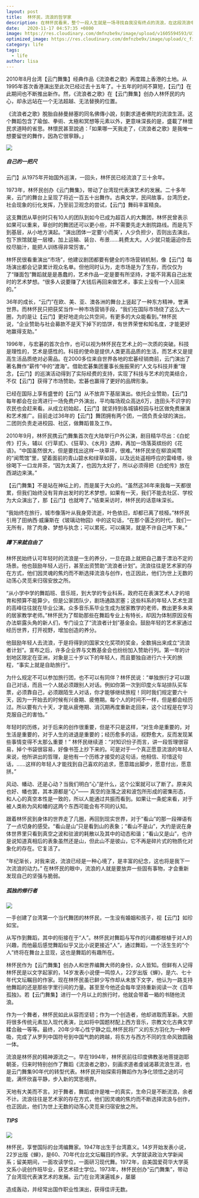 ```yaml
---
layout: post
title:  林怀民，流浪的哲学家
description: 在林怀民看来，整个一段人生就是一场寻找自我没有终点的流浪，在这段流浪中，一切都有可能发生。他用舞蹈以有形悟无形，带着流浪的印证寻找着最终的归宿。探讨着人生的哲学启示。
date:   2020-11-17 04:57:35 +0800
image: https://res.cloudinary.com/dmfnzbe9x/image/upload/v1605594593/U136P4T8D2941160F107DT20110330153829_pxwuaa.jpg
optimized_image: https://res.cloudinary.com/dmfnzbe9x/image/upload/c_fill,h_171,w_325/v1605594593/U136P4T8D2941160F107DT20110330153829_pxwuaa.jpg
category: life
tags:
  - life
author: lisa
---
```



2010年8月台湾【云门舞集】经典作品《流浪者之歌》再度踏上香港的土地。从1995年首次香港演出至此次已经过去十五年了。十五年的时间不算短，【云门】在此期间也不断推出新作。然，《流浪者之歌》在【云门舞集】创办人林怀民的内心，却永远站在一个无法超越、无法替换的位置。

《流浪者之歌》脫胎自赫曼赫塞的同名佛傳小說，刻劃求道者佛陀的流浪生涯。这个舞蹈包含了瑜伽、拳術、太極和冥想等元素以外，更意味深長的是，盛載了林懷民求道時的省思。林懷民甚至說過：「如果哪一天我走了，《流浪者之歌》是我唯一想要留世的舞作，因為它很寧靜。」

![](https://res.cloudinary.com/dmfnzbe9x/image/upload/v1605593587/p992862588_qrkmy4.webp)

##### 自己的一把尺


云门】从1975年开始国外巡演，一回头，林怀民已经流浪了三十余年。



1973年，林怀民创办《云门舞集》，带动了台湾现代表演艺术的发展。二十多年来，云门的舞台上呈现了将近一百五十出舞作。古典文学，民间故事，台湾历史，社会现象的衍化发挥，乃至前卫观念的尝试，【云门】舞码丰富精良。



这支舞团从草创时只有10人的团队到如今已成为超百人的大舞团，林怀民曾表示如果可以重来，草创时的舞团还可以更小些，并不需要先走大剧院路线。而是先下到基层，从小地方演起。“演出团体一定要‘小而美’，人少负担少，否则出去演出，包下旅馆就是一层楼，加上运输、装台、布景……耗费太大。人少就只能逼迫你去绞尽脑汁，能把人训练得非常厉害。”



林怀民很看重演出“市场”，他建议剧团都要有健全的市场营销机制，像【云门】每场演出都会记录累计观众名单。但他同时认为，走市场是为了生存，而仅仅为了“赚面包”舞蹈就是是愚蠢的，艺术作品一定是要有所坚持，才能不背离自己出发时的艺术梦想。“很多人说要赚了大钱后再回来做艺术，事实上没有一个人回来的。”



36年的成长，“云门”在欧、美、亚、澳各洲的舞台上竖起了一种东方精神，誉满世界。而林怀民只把获奖当作一种市场营销手段，“我们在国际市场绕了这么大一圈，为的是让【云门】更好地走向公共空间，有更多的大众能看到。”林怀民说，“企业赞助与社会募款不是天下掉下的馅饼，有世界荣誉和知名度，才能更好地赢得支助。”



1996年，与宏碁的首次合作，也可以视为林怀民在艺术上的一次质的突破。科技是理性的，艺术是感性的。科技的使命是提供人类更高品质的生活，而艺术又是提高生活品质绝对必需品。在2000多位来自世界各地的宏碁经销商前，云门演出了著名舞作“薪传”中的“渡海”。借助宏碁集团董事长施振荣的“人文与科技并重”理念，【云门】的巡演活动得到了实际经费的支持，实现了科技与艺术的完美结合，不仅【云门】获得了市场赞助，宏碁也赢得了更好的品牌形象。



已经在国际上享有盛誉的【云门】从不放弃下基层演出。依托企业赞助，【云门】每年都会在台湾进行一场免费户外演出，平均每场观众高达6万，连田头不识字的农民也会赶来看。从成立初始起，【云门】就坚持到各城镇校园与社区做免费展演和艺术推广。目前走过36年的【云门】舞团拥有两个团，一团负责全球的演出，二团则负责走进校园、社区，做舞蹈普及工作。



2010年9月，林怀民携云门舞集首次在大陆举行户外公演，剧目精华尽出：《白蛇传》打头，辅以《行草贰》、《狂草》、《水月》选粹，再加一场落英缤纷的《花语》。“中国虽然很大，但是要找出这样一块草坪，很难。”林怀民坐在柳浪闻莺的“闻莺馆”里，望着面前的青山碧水和绿草如茵，以及远处遥相呼应的雷峰塔，徐徐喝下一口龙井茶，“因为太美了，也因为太好了，所以必须得把《白蛇传》放在西湖边来演。”



【云门舞集】不是站在神坛上的，而是属于大众的。“虽然这36年来我每一天都很累，但我们始终没有背弃出发时的艺术梦想，如果有一天，我们不能去社区、学校为大众演出了，那【云门】也就垮了。”结束采访时，林怀民的话意味深长。



“我始终在旅行，城市像落叶从我身旁流逝，叶色依旧，却都已离了枝桠。”林怀民引用了田纳西·威廉斯在《玻璃动物园》中的这句话，“在那个匮乏的时代，我们一无所有，除了肉身、梦想与执念；可以累死，可以痛哭，就是不许自己垮下来。”


##### 蹲下来就自由了

林怀民始终认可年轻时的流浪是一生的养分，一旦在路上就把自己置于漂泊不定的场景。他也鼓励年轻人远行，甚至出资赞助“流浪者计划”。流浪往往是艺术家的存在方式，他们因灵魂的焦灼而不断选择流浪与创作，也正因此，他们为世上无数的动荡心灵觅来归宿安放之所。



“从小学中学的舞蹈班、音乐班，到大学的专业科系，政府花在表演艺术人才的培育和预算不能算少。但是公家团队少，剧场通路淤塞；这些科系的年轻人艺术生涯的高峰往往就在毕业公演。众多音乐系毕业生成为居家教学的老师，教出更多未来的居家教学老师。”林怀民为了帮助那些在舞蹈专业上有特长，却因为体制原因没有办法崭露头角的新人们，专门设立了“流浪者计划”基金会。鼓励年轻的艺术家通过经历世界，打开视野，增加创造的养分。



他鼓励年轻人去流浪，于是将得到的国家文化奖项的奖金，全数捐出来成立“流浪者计划”。宣布之后，许多企业界与文教基金会也纷纷加入赞助行列。第一年的计划地区限定在亚洲，对象是三十岁以下的年轻人，而且要独自进行六十天的旅程，“事实上就是自助旅行”。



为什么规定不可以参加旅行团，也不可以有同伴？林怀民说：“单独旅行才可以跟自己对话，而且一个人就必须跟别人对话。例如你第一次到印度火车站排队买车票，必须靠自己，必须跟陌生人对话，你才能够继续旅程！同时我们规定要六十天，因为一开始去的时候有兴奋期、疲倦期。每个人的时间不一样，但是都会经历过。所以要有六十天，才能从疲倦期、消沉期再度重新走回来，这个过程是在学习克服自己的害怕。”



年轻时的历练，对于后来的创作很重要，但是不只是这样，“对生命是重要的，对生活是重要的，对于人生的进退是重要的；经历愈多的话，视野愈大，反而发现某些事情变得不太那么重要！” 林怀民继续道：“对知识份子而言，讲一段哲理很容易，掉个书袋很容易，好像书签上抄下来的。可是对于一个真正愿意流浪的年轻人来说，他所讲出的哲理，是他有一个历练才接受的这句话，他相信、珍惜这句话，……这样的年轻人才能找到自己喜欢的追求，愿意踏出脚步，愿意付出，愿意拼。”



风动、幡动、还是心动？当我们明白“心”是什么，这个公案就可以了断了。原来风也好、幡也罢，其本源都是“心”—— 真空的涨落之波和波包所形成的密集形态，和人心的真空本性是一致的，所以人能通过共振而看到。如果让一条蛇来看，对于被人类称为风和幡的这两个东西可能会有不同的认知。



跟着林怀民到身体的世界走了几圈，再回到现实世界，对于“看山”的那一段禅语有了一点切身的感受。“看山是山”只是看到山的表象；“看山不是山”，大约是说在身体世界里只看到真空之波和驻波的耗散以及其中的动态和谐；“看山又是山”，也许是说知道真相后的表象虽然还是山，但此山不是彼山，它不再是碎片式的物质化对象化的存在。它复活了。



“年纪渐长，对我来说，流浪已经是一种心境了，是丰富的纪念，这也将是我下一次流浪的动力。” 在林怀民的眼中，流浪的人就是要放弃一些固有事物，才会重新发现自己的坚强与脆弱。

##### 孤独的修行者

![](https://res.cloudinary.com/dmfnzbe9x/image/upload/v1605593812/s3261807_jsfzzs.jpg)

一手创建了台湾第一个当代舞团的林怀民，一生没有婚姻和孩子，视【云门】如珍如宝。



从写作到舞蹈，其中的衔接在于“人”。林怀民对舞蹈与写作的兴趣都根植于对人的兴趣，而他最后感觉舞蹈似乎又比小说更接近“人”，通过舞蹈，一个活生生的“个人”终将在舞台上显现，这也是舞蹈的有趣所在。



林怀民作为【云门舞集】创办人和世界编舞大师的身份，众人皆知。但鲜有人记得林怀民是以文字起家的，14岁发表小说便一鸣惊人，22岁出版《蝉》，是六、七十年代文坛瞩目的作家。现在林怀民虽已鲜少写作却从未放下文字，他认为一路支持他舞蹈的还是那些字里行间的力量。甚至至今他还会每年坚持重新阅读一次《百年孤独》。若【云门舞集】进行一个月以上的旅行时，他就会带着一箱的书随他流浪。



作为一个舞者，林怀民如此从容而坚韧；作为一个创造者，他却进取而革新。大胆将很多传统元素加入现代表演，比如将中国题材配上西方音乐，宗教文化古典文学糅合融一等等。最终，20年少年心性宁静之后,林怀民将广义的东方羽化为一种呼吸，完成了从罗列中国符号到中国气韵的跨越，将东方与西方不同的生命风致圆融一体。



流浪是林怀民的精神源流之一。早在1994年，林怀民前往印度佛教圣地菩提迦耶朝圣，归来时特别创作了舞蹈《流浪者之歌》，刻画求道者虔诚渴慕流浪生涯，也是云门舞集90年代的转型代表。林怀民开始探索将舞蹈作为净化领悟之途的可能，满怀欣喜平静，步入新的冥思境界。



天地有大美而不言。对于舞者，舞蹈或许是唯一的真实，生命只是不断流浪，余者不计。流浪往往是艺术家的存在方式，他们因灵魂的焦灼而不断选择流浪与创作，也正因此，他们为世上无数的动荡心灵觅来归宿安放之所。


##### TIPS

![](https://res.cloudinary.com/dmfnzbe9x/image/upload/v1605593365/p856102487_ezsixe.webp)

林怀民，享誉国际的台湾编舞家。1947年出生于台湾嘉义。14岁开始发表小说，22岁出版《蝉》，是60、70年代台北文坛瞩目的作家。大学就读政治大学新闻系；留美期间，一面攻读学位，一面研习现代舞。1972年，自美国爱荷华大学英文系小说创作班毕业，获艺术硕士学位。1973年，林怀民创办“云门舞集”，带动了台湾现代表演艺术的发展。云门在台湾演遍城乡，屡屡

造成轰动，并经常出国作职业性演出，获得佳评无数。

